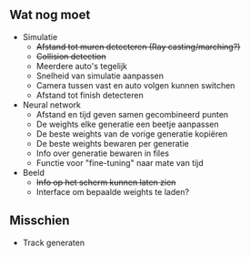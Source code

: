 ## Wat nog moet
- Simulatie
  - ~~Afstand tot muren detecteren (Ray casting/marching?)~~
  - ~~Collision detection~~
  - Meerdere auto's tegelijk
  - Snelheid van simulatie aanpassen
  - Camera tussen vast en auto volgen kunnen switchen
  - Afstand tot finish detecteren
- Neural network
  - Afstand en tijd geven samen gecombineerd punten
  - De weights elke generatie een beetje aanpassen
  - De beste weights van de vorige generatie kopiëren
  - De beste weights bewaren per generatie
  - Info over generatie bewaren in files
  - Functie voor "fine-tuning" naar mate van tijd
- Beeld
  - ~~Info op het scherm kunnen laten zien~~
  - Interface om bepaalde weights te laden? 


## Misschien
- Track generaten